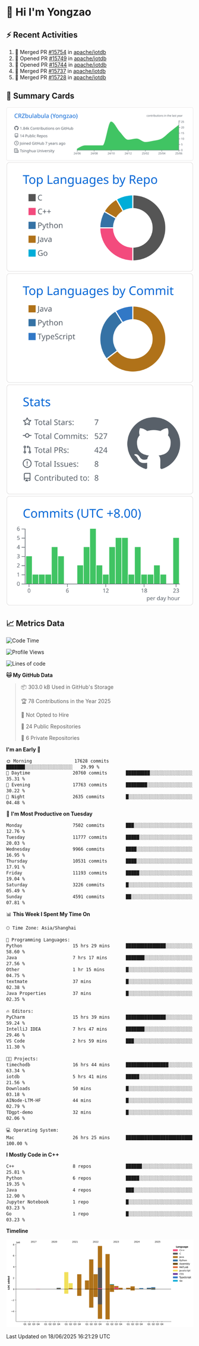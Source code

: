 # 👋 Hi I'm Yongzao

## ⚡ Recent Activities
<!--START_SECTION:activity-->
1. 🎉 Merged PR [#15754](https://github.com/apache/iotdb/pull/15754) in [apache/iotdb](https://github.com/apache/iotdb)
2. 💪 Opened PR [#15749](https://github.com/apache/iotdb/pull/15749) in [apache/iotdb](https://github.com/apache/iotdb)
3. 💪 Opened PR [#15744](https://github.com/apache/iotdb/pull/15744) in [apache/iotdb](https://github.com/apache/iotdb)
4. 🎉 Merged PR [#15737](https://github.com/apache/iotdb/pull/15737) in [apache/iotdb](https://github.com/apache/iotdb)
5. 🎉 Merged PR [#15728](https://github.com/apache/iotdb/pull/15728) in [apache/iotdb](https://github.com/apache/iotdb)
<!--END_SECTION:activity-->

## 🎑 Summary Cards

[![](https://raw.githubusercontent.com/CRZbulabula/CRZbulabula/main/profile-summary-card-output/github/0-profile-details.svg)](https://github.com/vn7n24fzkq/github-profile-summary-cards)
[![](https://raw.githubusercontent.com/CRZbulabula/CRZbulabula/main/profile-summary-card-output/github/1-repos-per-language.svg)](https://github.com/vn7n24fzkq/github-profile-summary-cards) [![](https://raw.githubusercontent.com/CRZbulabula/CRZbulabula/main/profile-summary-card-output/github/2-most-commit-language.svg)](https://github.com/vn7n24fzkq/github-profile-summary-cards)
[![](https://raw.githubusercontent.com/CRZbulabula/CRZbulabula/main/profile-summary-card-output/github/3-stats.svg)](https://github.com/vn7n24fzkq/github-profile-summary-cards) [![](https://raw.githubusercontent.com/CRZbulabula/CRZbulabula/main/profile-summary-card-output/github/4-productive-time.svg)](https://github.com/vn7n24fzkq/github-profile-summary-cards)

## 📈 Metrics Data

<!--START_SECTION:waka-->
![Code Time](http://img.shields.io/badge/Code%20Time-937%20hrs%2036%20mins-blue)

![Profile Views](http://img.shields.io/badge/Profile%20Views-0-blue)

![Lines of code](https://img.shields.io/badge/From%20Hello%20World%20I%27ve%20Written-33.3%20million%20lines%20of%20code-blue)

**🐱 My GitHub Data** 

> 📦 303.0 kB Used in GitHub's Storage 
 > 
> 🏆 78 Contributions in the Year 2025
 > 
> 🚫 Not Opted to Hire
 > 
> 📜 24 Public Repositories 
 > 
> 🔑 6 Private Repositories 
 > 
**I'm an Early 🐤** 

```text
🌞 Morning                17628 commits       ███████░░░░░░░░░░░░░░░░░░   29.99 % 
🌆 Daytime                20760 commits       █████████░░░░░░░░░░░░░░░░   35.31 % 
🌃 Evening                17763 commits       ████████░░░░░░░░░░░░░░░░░   30.22 % 
🌙 Night                  2635 commits        █░░░░░░░░░░░░░░░░░░░░░░░░   04.48 % 
```
📅 **I'm Most Productive on Tuesday** 

```text
Monday                   7502 commits        ███░░░░░░░░░░░░░░░░░░░░░░   12.76 % 
Tuesday                  11777 commits       █████░░░░░░░░░░░░░░░░░░░░   20.03 % 
Wednesday                9966 commits        ████░░░░░░░░░░░░░░░░░░░░░   16.95 % 
Thursday                 10531 commits       ████░░░░░░░░░░░░░░░░░░░░░   17.91 % 
Friday                   11193 commits       █████░░░░░░░░░░░░░░░░░░░░   19.04 % 
Saturday                 3226 commits        █░░░░░░░░░░░░░░░░░░░░░░░░   05.49 % 
Sunday                   4591 commits        ██░░░░░░░░░░░░░░░░░░░░░░░   07.81 % 
```


📊 **This Week I Spent My Time On** 

```text
🕑︎ Time Zone: Asia/Shanghai

💬 Programming Languages: 
Python                   15 hrs 29 mins      ███████████████░░░░░░░░░░   58.60 % 
Java                     7 hrs 17 mins       ███████░░░░░░░░░░░░░░░░░░   27.56 % 
Other                    1 hr 15 mins        █░░░░░░░░░░░░░░░░░░░░░░░░   04.75 % 
textmate                 37 mins             █░░░░░░░░░░░░░░░░░░░░░░░░   02.38 % 
Java Properties          37 mins             █░░░░░░░░░░░░░░░░░░░░░░░░   02.35 % 

🔥 Editors: 
PyCharm                  15 hrs 39 mins      ███████████████░░░░░░░░░░   59.24 % 
IntelliJ IDEA            7 hrs 47 mins       ███████░░░░░░░░░░░░░░░░░░   29.46 % 
VS Code                  2 hrs 59 mins       ███░░░░░░░░░░░░░░░░░░░░░░   11.30 % 

🐱‍💻 Projects: 
timechodb                16 hrs 44 mins      ████████████████░░░░░░░░░   63.34 % 
iotdb                    5 hrs 41 mins       █████░░░░░░░░░░░░░░░░░░░░   21.56 % 
Downloads                50 mins             █░░░░░░░░░░░░░░░░░░░░░░░░   03.18 % 
AINode-LTM-HF            44 mins             █░░░░░░░░░░░░░░░░░░░░░░░░   02.79 % 
TDgpt-demo               32 mins             █░░░░░░░░░░░░░░░░░░░░░░░░   02.06 % 

💻 Operating System: 
Mac                      26 hrs 25 mins      █████████████████████████   100.00 % 
```

**I Mostly Code in C++** 

```text
C++                      8 repos             ██████░░░░░░░░░░░░░░░░░░░   25.81 % 
Python                   6 repos             █████░░░░░░░░░░░░░░░░░░░░   19.35 % 
Java                     4 repos             ███░░░░░░░░░░░░░░░░░░░░░░   12.90 % 
Jupyter Notebook         1 repo              █░░░░░░░░░░░░░░░░░░░░░░░░   03.23 % 
Go                       1 repo              █░░░░░░░░░░░░░░░░░░░░░░░░   03.23 % 
```



**Timeline**

![Lines of Code chart](https://raw.githubusercontent.com/CRZbulabula/CRZbulabula/main/assets/bar_graph.png)


 Last Updated on 18/06/2025 16:21:29 UTC
<!--END_SECTION:waka-->

